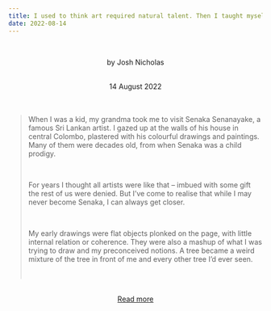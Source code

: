 ```yaml
---
title: I used to think art required natural talent. Then I taught myself to draw
date: 2022-08-14
---
```


<br><center>by Josh Nicholas</center><br>

<center>14 August 2022</center><br><br>

<blockquote><p>When I was a kid, my grandma took me to visit Senaka Senanayake, a famous Sri Lankan artist. I gazed up at the walls of his house in central Colombo, plastered with his colourful drawings and paintings. Many of them were decades old, from when Senaka was a child prodigy.</p><br>

<p>For years I thought all artists were like that – imbued with some gift the rest of us were denied. But I’ve come to realise that while I may never become Senaka, I can always get closer.</p><br>

<p>My early drawings were flat objects plonked on the page, with little internal relation or coherence. They were also a mashup of what I was trying to draw and my preconceived notions. A tree became a weird mixture of the tree in front of me and every other tree I’d ever seen.</p><br>

</blockquote><br>

<center><a href="https://www.theguardian.com/lifeandstyle/2022/aug/15/i-used-to-think-art-required-natural-talent-then-i-taught-myself-to-draw">Read more</a></center>